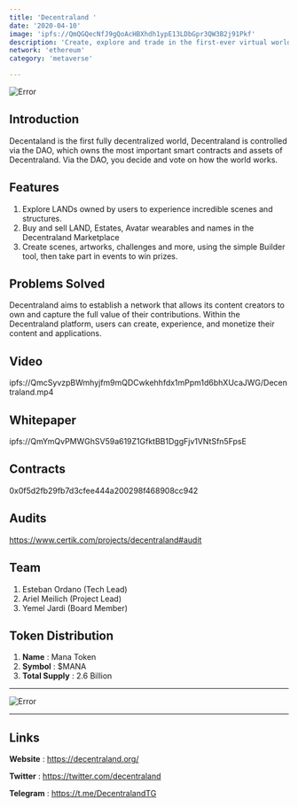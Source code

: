 ```yaml
---
title: 'Decentraland '
date: '2020-04-10'
image: 'ipfs://QmQGQecNfJ9gQoAcHBXhdh1ypE13LDbGpr3QW3B2j91Pkf'
description: 'Create, explore and trade in the first-ever virtual world owned by its users.'
network: 'ethereum'
category: 'metaverse'

---
```


![Error](ipfs://QmWiXzHewjL6F1QZixYM8AvX8jB7MGjptdcZBu9NceqRbh)

## Introduction


Decentaland is the first fully decentralized world, Decentraland is controlled via the DAO, which owns the most important smart contracts and assets of Decentraland. Via the DAO, you decide and vote on how the world works.




## Features

1. Explore LANDs owned by users to experience incredible scenes and structures.
2. Buy and sell LAND, Estates, Avatar wearables and names in the Decentraland Marketplace
3. Create scenes, artworks, challenges and more, using the simple Builder tool, then take part in events to win prizes.
   

## Problems Solved

Decentraland aims to establish a network that allows its content creators to own and capture the full value of their contributions. Within the Decentraland platform, users can create, experience, and monetize their content and applications.


## Video

ipfs://QmcSyvzpBWmhyjfm9mQDCwkehhfdx1mPpm1d6bhXUcaJWG/Decentraland.mp4

## Whitepaper

ipfs://QmYmQvPMWGhSV59a619Z1GfktBB1DggFjv1VNtSfn5FpsE

## Contracts

0x0f5d2fb29fb7d3cfee444a200298f468908cc942

## Audits
https://www.certik.com/projects/decentraland#audit


## Team

1. Esteban Ordano (Tech Lead)
2. Ariel Meilich (Project Lead)
3. Yemel Jardi (Board Member)



## Token Distribution

1. **Name** : Mana Token
2. **Symbol** : $MANA
3. **Total Supply** : 2.6 Billion

---

![Error](ipfs://QmV1TCJopCuvGQYbQeXuAAV9Hb3wJaL3waWGZKb3p6Lraf)


---

## Links

**Website** : <https://decentraland.org/>

**Twitter** : <https://twitter.com/decentraland>

**Telegram** : <https://t.me/DecentralandTG>
